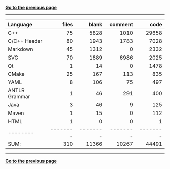 [**Go to the previous page**](../../README.md)

----

Language|files|blank|comment|code
:-------|-------:|-------:|-------:|-------:
C++|75|5828|1010|29658
C/C++ Header|80|1943|1783|7028
Markdown|45|1312|0|2332
SVG|70|1889|6986|2025
Qt|1|14|0|1478
CMake|25|167|113|835
YAML|8|106|75|497
ANTLR Grammar|1|46|291|400
Java|3|46|9|125
Maven|1|15|0|112
HTML|1|0|0|1
--------|--------|--------|--------|--------
SUM:|310|11366|10267|44491

----


[**Go to the previous page**](../../README.md)
